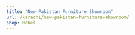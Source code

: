 ```yaml
---
title: "New Pakistan Furniture Showroom"
url: /karachi/new-pakistan-furniture-showroom/
shop: Möbel
---
```

